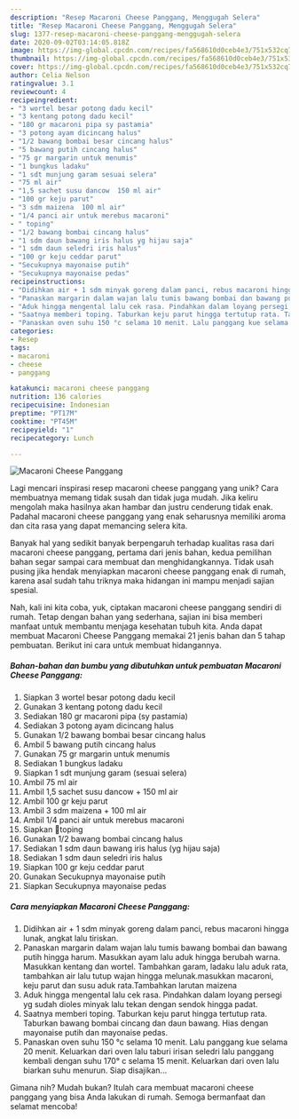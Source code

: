 ```yaml
---
description: "Resep Macaroni Cheese Panggang, Menggugah Selera"
title: "Resep Macaroni Cheese Panggang, Menggugah Selera"
slug: 1377-resep-macaroni-cheese-panggang-menggugah-selera
date: 2020-09-02T03:14:05.818Z
image: https://img-global.cpcdn.com/recipes/fa568610d0ceb4e3/751x532cq70/macaroni-cheese-panggang-foto-resep-utama.jpg
thumbnail: https://img-global.cpcdn.com/recipes/fa568610d0ceb4e3/751x532cq70/macaroni-cheese-panggang-foto-resep-utama.jpg
cover: https://img-global.cpcdn.com/recipes/fa568610d0ceb4e3/751x532cq70/macaroni-cheese-panggang-foto-resep-utama.jpg
author: Celia Nelson
ratingvalue: 3.1
reviewcount: 4
recipeingredient:
- "3 wortel besar potong dadu kecil"
- "3 kentang potong dadu kecil"
- "180 gr macaroni pipa sy pastamia"
- "3 potong ayam dicincang halus"
- "1/2 bawang bombai besar cincang halus"
- "5 bawang putih cincang halus"
- "75 gr margarin untuk menumis"
- "1 bungkus ladaku"
- "1 sdt munjung garam sesuai selera"
- "75 ml air"
- "1,5 sachet susu dancow  150 ml air"
- "100 gr keju parut"
- "3 sdm maizena  100 ml air"
- "1/4 panci air untuk merebus macaroni"
- " toping"
- "1/2 bawang bombai cincang halus"
- "1 sdm daun bawang iris halus yg hijau saja"
- "1 sdm daun seledri iris halus"
- "100 gr keju ceddar parut"
- "Secukupnya mayonaise putih"
- "Secukupnya mayonaise pedas"
recipeinstructions:
- "Didihkan air + 1 sdm minyak goreng dalam panci, rebus macaroni hingga lunak, angkat lalu tiriskan."
- "Panaskan margarin dalam wajan lalu tumis bawang bombai dan bawang putih hingga harum. Masukkan ayam lalu aduk hingga berubah warna. Masukkan kentang dan wortel. Tambahkan garam, ladaku lalu aduk rata, tambahkan air lalu tutup wajan hingga melunak.masukkan macaroni, keju parut dan susu aduk rata.Tambahkan larutan maizena"
- "Aduk hingga mengental lalu cek rasa. Pindahkan dalam loyang persegi yg sudah dioles minyak lalu tekan dengan sendok hingga padat."
- "Saatnya memberi toping. Taburkan keju parut hingga tertutup rata. Taburkan bawang bombai cincang dan daun bawang. Hias dengan mayonaise putih dan mayonaise pedas."
- "Panaskan oven suhu 150 °c selama 10 menit. Lalu panggang kue selama 20 menit. Keluarkan dari oven lalu taburi irisan seledri lalu panggang kembali dengan suhu 170° c selama 15 menit. Keluarkan dari oven lalu biarkan suhu menurun. Siap disajikan..."
categories:
- Resep
tags:
- macaroni
- cheese
- panggang

katakunci: macaroni cheese panggang 
nutrition: 136 calories
recipecuisine: Indonesian
preptime: "PT17M"
cooktime: "PT45M"
recipeyield: "1"
recipecategory: Lunch

---
```



![Macaroni Cheese Panggang](https://img-global.cpcdn.com/recipes/fa568610d0ceb4e3/751x532cq70/macaroni-cheese-panggang-foto-resep-utama.jpg)

Lagi mencari inspirasi resep macaroni cheese panggang yang unik? Cara membuatnya memang tidak susah dan tidak juga mudah. Jika keliru mengolah maka hasilnya akan hambar dan justru cenderung tidak enak. Padahal macaroni cheese panggang yang enak seharusnya memiliki aroma dan cita rasa yang dapat memancing selera kita.



Banyak hal yang sedikit banyak berpengaruh terhadap kualitas rasa dari macaroni cheese panggang, pertama dari jenis bahan, kedua pemilihan bahan segar sampai cara membuat dan menghidangkannya. Tidak usah pusing jika hendak menyiapkan macaroni cheese panggang enak di rumah, karena asal sudah tahu triknya maka hidangan ini mampu menjadi sajian spesial.


Nah, kali ini kita coba, yuk, ciptakan macaroni cheese panggang sendiri di rumah. Tetap dengan bahan yang sederhana, sajian ini bisa memberi manfaat untuk membantu menjaga kesehatan tubuh kita. Anda dapat membuat Macaroni Cheese Panggang memakai 21 jenis bahan dan 5 tahap pembuatan. Berikut ini cara untuk membuat hidangannya.

<!--inarticleads1-->

##### Bahan-bahan dan bumbu yang dibutuhkan untuk pembuatan Macaroni Cheese Panggang:

1. Siapkan 3 wortel besar potong dadu kecil
1. Gunakan 3 kentang potong dadu kecil
1. Sediakan 180 gr macaroni pipa (sy pastamia)
1. Sediakan 3 potong ayam dicincang halus
1. Gunakan 1/2 bawang bombai besar cincang halus
1. Ambil 5 bawang putih cincang halus
1. Gunakan 75 gr margarin untuk menumis
1. Sediakan 1 bungkus ladaku
1. Siapkan 1 sdt munjung garam (sesuai selera)
1. Ambil 75 ml air
1. Ambil 1,5 sachet susu dancow + 150 ml air
1. Ambil 100 gr keju parut
1. Ambil 3 sdm maizena + 100 ml air
1. Ambil 1/4 panci air untuk merebus macaroni
1. Siapkan  🍕toping
1. Gunakan 1/2 bawang bombai cincang halus
1. Sediakan 1 sdm daun bawang iris halus (yg hijau saja)
1. Sediakan 1 sdm daun seledri iris halus
1. Siapkan 100 gr keju ceddar parut
1. Gunakan Secukupnya mayonaise putih
1. Siapkan Secukupnya mayonaise pedas




<!--inarticleads2-->

##### Cara menyiapkan Macaroni Cheese Panggang:

1. Didihkan air + 1 sdm minyak goreng dalam panci, rebus macaroni hingga lunak, angkat lalu tiriskan.
1. Panaskan margarin dalam wajan lalu tumis bawang bombai dan bawang putih hingga harum. Masukkan ayam lalu aduk hingga berubah warna. Masukkan kentang dan wortel. Tambahkan garam, ladaku lalu aduk rata, tambahkan air lalu tutup wajan hingga melunak.masukkan macaroni, keju parut dan susu aduk rata.Tambahkan larutan maizena
1. Aduk hingga mengental lalu cek rasa. Pindahkan dalam loyang persegi yg sudah dioles minyak lalu tekan dengan sendok hingga padat.
1. Saatnya memberi toping. Taburkan keju parut hingga tertutup rata. Taburkan bawang bombai cincang dan daun bawang. Hias dengan mayonaise putih dan mayonaise pedas.
1. Panaskan oven suhu 150 °c selama 10 menit. Lalu panggang kue selama 20 menit. Keluarkan dari oven lalu taburi irisan seledri lalu panggang kembali dengan suhu 170° c selama 15 menit. Keluarkan dari oven lalu biarkan suhu menurun. Siap disajikan...




Gimana nih? Mudah bukan? Itulah cara membuat macaroni cheese panggang yang bisa Anda lakukan di rumah. Semoga bermanfaat dan selamat mencoba!
